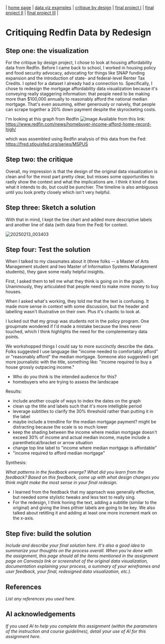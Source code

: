 | [home page](https://gabehafemann.github.io/dataviz/) | [data viz examples](dataviz-examples) | [critique by design](critique-by-design) | [final project I](final-project-part-one) | [final project II](final-project-part-two) | [final project III](final-project-part-three) |

# Critiquing Redfin Data by Redesign


## Step one: the visualization

For the critique by design project, I chose to look at housing affordability data from Redfin. Before I came back to school, I worked in housing policy and food security advocacy, advocating for things like SNAP funding expansion and the introduction of state- and federal-level Renter Tax Credits. I opted for a dataset I already had a connection to. Specifically, I chose to redesign the mortgage affordability data visualization because it's conveying really staggering information: that people need to be making more than $100,000 annually to reasonably afford the national median mortgage. That's even assuming, either generously or naively, that people can scrape together a 20% down payment despite the skyrocketing costs.

I'm looking at this graph from Redfin 
![image](https://github.com/user-attachments/assets/df81f53b-168e-4839-ae86-15dee1557eec)
Available from this link: https://www.redfin.com/news/homebuyer-income-afford-home-record-high/


which was assembled using Redfin analysis of this data from the Fed: https://fred.stlouisfed.org/series/MSPUS


## Step two: the critique

Overall, my impression is that the design of the original data visualization is clean and for the most part pretty clear, but misses some opportunities to raelly show the context and what the implications are. I think it kind of does what it intends to do, but could be punchier. The timeline is also ambiguous until you look pretty closely which isn't very helpful.


## Step three: Sketch a solution

With that in mind, I kept the line chart and added more descriptive labels and another line of data (with data from the Fed) for context.

![20250213_003403](https://github.com/user-attachments/assets/f22c8508-0161-4fc1-bf77-3a864994c036)


## Step four: Test the solution

When I talked to my classmates about it (three folks -- a Master of Arts Management student and two Master of Information Systems Management students), they gave some really helpful insights.

First, I asked them to tell me what they think is going on in the graph. Unanimously, they articulated that people need to make more money to buy houses.

When I asked what's working, they told me that the text is confusing. It made more sense in context with some discussion, but the header and labelling wasn't illustrative on their own. Plus it's chaotic to look at.

I lucked out that my group was students not in the policy program. One groupmate wondered if I'd made a mistake because the lines never touched, which I think highlights the need for the complementary data points.

We workshopped things I could say to more succinctly describe the data. Folks suggested I use language like "income needed to comfortably afford" or "reasonably afford" the median mortgage. Someone also suggested i get more journalistic with the title, something like: "income required to buy a house grossly outpacing income."


- Who do you think is the intended audience for this?
- homebuyers who are trying to assess the landscape

Results: 

- include another couple of ways to index the dates on the graph
- clean up the title and labels such that it's more intelligble period
- leverage subtitles to clarify the 30% threshold rather than putting it in the label
- maybe include a trendline for the median mortgage payment? might be distracting because the scale is so much lower
- keep the shading between the income where median mortgage doesn't exceed 30% of income and actual median income, maybe include a parenthetical/bracket or arrow situation
- change top line label to "income where median mortgage is affordable"
- "income required to afford median mortgage"



Synthesis: 

_What patterns in the feedback emerge?  What did you learn from the feedback?  Based on this feedback, come up with what design changes you think might make the most sense in your final redesign._

- I learned from the feedback that my approach was generally effective, but needed some stylistic tweaks and less text to really sing.
- For the redesign, I think honing the text, adding a subtitle (similar to the original) and giving the lines pithier labels are going to be key. We also talked about retitling it and adding at least one more increment mark on the x-axis. 


## Step five: build the solution

_Include and describe your final solution here. It's also a good idea to summarize your thoughts on the process overall. When you're done with the assignment, this page should all the items mentioned in the assignment page on Canvas(a link or screenshot of the original data visualization, documentation explaining your process, a summary of your wireframes and user feedback, your final, redesigned data visualization, etc.)._

## References
_List any references you used here._

## AI acknowledgements
_If you used AI to help you complete this assignment (within the parameters of the instruction and course guidelines), detail your use of AI for this assignment here._

